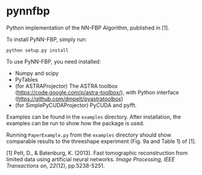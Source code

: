 pynnfbp
=======

Python implementation of the NN-FBP Algorithm, published in [1].

To install PyNN-FBP, simply run:

`python setup.py install`

To use PyNN-FBP, you need installed:

- Numpy and scipy
- PyTables
- (for ASTRAProjector) The ASTRA toolbox (https://code.google.com/p/astra-toolbox/), with Python interface (https://github.com/dmpelt/pyastratoolbox)
- (for SimplePyCUDAProjector) PyCUDA and pyfft.

Examples can be found in the `examples` directory. After installation, the examples can be run to show how the package is used.

Running `PaperExample.py` from the `examples` directory should show comparable results to the threeshape experiment (Fig. 9a and Table 1) of [1].

[1] Pelt, D., & Batenburg, K. (2013). Fast tomographic reconstruction from limited data using artificial neural networks. *Image Processing, IEEE Transactions on, 22*(12), pp.5238-5251.
